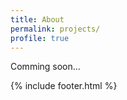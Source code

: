 ```yaml
---
title: About
permalink: projects/
profile: true
---
```


Comming soon...

{% include footer.html %}

